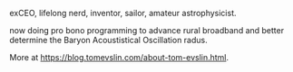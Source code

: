 exCEO, lifelong nerd, inventor, sailor, amateur astrophysicist.

now doing pro bono programming to advance rural broadband and better determine the Baryon Acoustistical Oscillation radus.

More at https://blog.tomevslin.com/about-tom-evslin.html.

<!---
tevslin/tevslin is a ✨ special ✨ repository because its `README.md` (this file) appears on your GitHub profile.
You can click the Preview link to take a look at your changes.
--->
